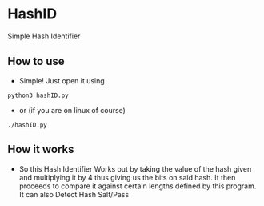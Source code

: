# HashID
Simple Hash Identifier

## How to use
* Simple! Just open it using
```
python3 hashID.py
```
* or (if you are on linux of course)
```
./hashID.py
```

## How it works
* So this Hash Identifier Works out by taking the value of the hash given and multiplying it by 4 thus giving us the bits on said hash. It then proceeds to compare it against certain lengths defined by this program. It can also Detect Hash Salt/Pass
